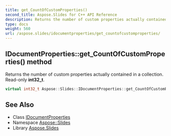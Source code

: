 ```yaml
---
title: get_CountOfCustomProperties()
second_title: Aspose.Slides for C++ API Reference
description: Returns the number of custom properties actually contained in a collection. Read-only int32_t.
type: docs
weight: 560
url: /aspose.slides/idocumentproperties/get_countofcustomproperties/
---
```

## IDocumentProperties::get_CountOfCustomProperties() method


Returns the number of custom properties actually contained in a collection. Read-only **int32_t**.

```cpp
virtual int32_t Aspose::Slides::IDocumentProperties::get_CountOfCustomProperties()=0
```

## See Also

* Class [IDocumentProperties](../)
* Namespace [Aspose::Slides](../../)
* Library [Aspose.Slides](../../../)